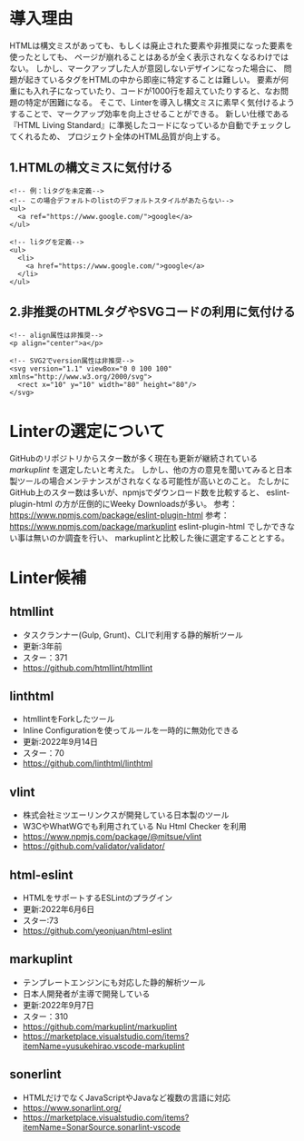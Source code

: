# 導入理由
HTMLは構文ミスがあっても、もしくは廃止された要素や非推奨になった要素を使ったとしても、
ページが崩れることはあるが全く表示されなくなるわけではない。
しかし、マークアップした人が意図しないデザインになった場合に、
問題が起きているタグをHTMLの中から即座に特定することは難しい。
要素が何重にも入れ子になっていたり、コードが1000行を超えていたりすると、なお問題の特定が困難になる。
そこで、Linterを導入し構文ミスに素早く気付けるようすることで、マークアップ効率を向上させることができる。
新しい仕様である『HTML Living Standard』に準拠したコードになっているか自動でチェックしてくれるため、
プロジェクト全体のHTML品質が向上する。

## 1.HTMLの構文ミスに気付ける
```
<!-- 例：liタグを未定義-->
<!-- この場合デフォルトのlistのデフォルトスタイルがあたらない-->
<ul>
  <a ref="https://www.google.com/">google</a>
</ul>

<!-- liタグを定義-->
<ul>
  <li>
    <a href="https://www.google.com/">google</a>
  </li>
</ul>
```

## 2.非推奨のHTMLタグやSVGコードの利用に気付ける
```
<!-- align属性は非推奨-->
<p align="center">a</p>
```

```
<!-- SVG2でversion属性は非推奨-->
<svg version="1.1" viewBox="0 0 100 100" xmlns="http://www.w3.org/2000/svg">
  <rect x="10" y="10" width="80" height="80"/>
</svg>
```

# Linterの選定について
GitHubのリポジトリからスター数が多く現在も更新が継続されている *markuplint* を選定したいと考えた。
しかし、他の方の意見を聞いてみると日本製ツールの場合メンテナンスがされなくなる可能性が高いとのこと。
たしかにGitHub上のスター数は多いが、npmjsでダウンロード数を比較すると、
eslint-plugin-html の方が圧倒的にWeeky Downloadsが多い。
参考：https://www.npmjs.com/package/eslint-plugin-html
参考：https://www.npmjs.com/package/markuplint
eslint-plugin-html でしかできない事は無いのか調査を行い、
markuplintと比較した後に選定することとする。

# Linter候補
## htmllint
- タスクランナー(Gulp, Grunt)、CLIで利用する静的解析ツール
- 更新:3年前
- スター：371
- https://github.com/htmllint/htmllint

## linthtml
- htmllintをForkしたツール
- Inline Configurationを使ってルールを一時的に無効化できる
- 更新:2022年9月14日
- スター：70
- https://github.com/linthtml/linthtml

## vlint
- 株式会社ミツエーリンクスが開発している日本製のツール
- W3CやWhatWGでも利用されている Nu Html Checker を利用
- https://www.npmjs.com/package/@mitsue/vlint
- https://github.com/validator/validator/

## html-eslint
- HTMLをサポートするESLintのプラグイン
- 更新:2022年6月6日
- スター:73
- https://github.com/yeonjuan/html-eslint

## markuplint
- テンプレートエンジンにも対応した静的解析ツール
- 日本人開発者が主導で開発している
- 更新:2022年9月7日
- スター：310
- https://github.com/markuplint/markuplint
- https://marketplace.visualstudio.com/items?itemName=yusukehirao.vscode-markuplint

## sonerlint
- HTMLだけでなくJavaScriptやJavaなど複数の言語に対応
- https://www.sonarlint.org/
- https://marketplace.visualstudio.com/items?itemName=SonarSource.sonarlint-vscode
